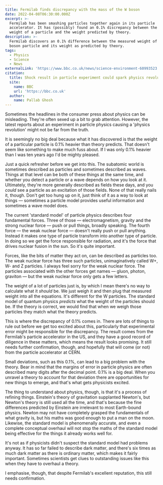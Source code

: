 ```yaml
---
title: Fermilab finds discrepancy with the mass of the W boson
date: 2022-04-08T06:30:00.000Z
excerpt: >-
  Fermilab has been smashing particles together again in its particle
  accelerator. It has (possibly) found an 0.1% discrepancy between the measured
  weight of a particle and the weight predicted by theory.
description: >-
  Fermilab discovers an 0.1% difference between the measured weight of the W
  boson particle and its weight as predicted by theory.
tags:
  - Physics
  - Science
  - News
externalLink: 'https://www.bbc.co.uk/news/science-environment-60993523'
citation:
  title: Shock result in particle experiment could spark physics revolution
  site:
    name: BBC
    url: 'https://bbc.co.uk'
  author:
    name: Pallab Ghosh
---
```

Sometimes the headlines in the consumer press about physics can be misleading. They're often sexed up a bit to grab attention. However, the latest reports about an experiment in particle physics causing a 'physics revolution' might not be far from the truth.

It is seemingly no big deal because what it has discovered is that the weight of a particular particle is 0.1% heavier than theory predicts. That doesn't seem like something to make much fuss about. If I was only 0.1% heavier than I was ten years ago I'd be mighty pleased.

Just a quick refresher before we get into this. The subatomic world is sometimes described as particles and sometimes described as waves. Things at that level can be both of these things at the same time, and whether you detect a particle or a wave depends on how you look at it. Ultimately, they're more generally described as fields these days, and you *could* see a particle as an excitation of those fields. None of that really nails it, though. Don't get too hung up on it, just think of it as a way to look at things — sometimes a particle model provides useful information and sometimes a wave model does.

The current 'standard model' of particle physics describes four fundamental forces. Three of those — electromagnetism, gravity and the strong nuclear force — push or pull things, broadly speaking. The fourth force — the weak nuclear force — doesn't really push or pull anything. Instead it makes one type of particle transform into another type of particle. In doing so we get the force responsible for radiation, and it's the force that drives nuclear fusion in the sun. So it's quite important.

Forces, like the bits of matter they act on, can be described as particles too. The weak nuclear force has three such particles, unimaginatively called W+, W- and Z particles. I always feel sorry for the weak nuclear force. The particles associated with the other forces get names — gluon, photon, graviton — but the weak nuclear force only gets a few letters.

The weight of a lot of particles just is, by which I mean there's no way to calculate what it *should* be. We just weigh it and then plug that measured weight into all the equations. It's different for the W particles. The standard model of quantum physics *predicts* what the weight of the particles should be. If the theory is correct, we would find that when we weigh those particles they match what the theory predicts.

This is where the discrepancy of 0.1% comes in. There are lots of things to rule out before we get too excited about this, particularly that experimental error might be responsible for the discrepancy. The result comes from the Fermilab's particle accelerator in the US, and they have a good record of diligence in these matters, which means the result looks promising. It still needs further confirmation, though, and hopefully that will come (or not) from the particle accelerator at CERN.

Small deviations, such as this 0.1%, can lead to a big problem with the theory. Bear in mind that the margins of error in particle physics are often described many digits after the decimal point. 0.1% is a big deal. When you unravel a theory to account for that deviation there are opportunities for new things to emerge, and that's what gets physicists excited.

The thing to understand about physics, though, is that it's a process of refining things. Einstein's theory of gravitation supplanted Newton's, but Newton's theory is still used all the time, and that's because the fine differences predicted by Einstein are irrelevant to most Earth-bound physics. Newton may not have completely grasped the fundamentals of what gravity is, but his maths was good enough to put a man on the moon. Likewise, the standard model is phenomenally accurate, and even a complete conceptual overhaul will not stop the maths of the standard model being effective for the things it already works well for.

It's not as if physicists didn't suspect the standard model had problems anyway. It has so far failed to describe dark matter, and there's six times as much dark matter as there is ordinary matter, which makes it fairly important. Sometimes scientists get clues to outstanding issues like this when they have to overhaul a theory.

I emphasise, though, that despite Fermilab's excellent reputation, this still needs confirmation.



